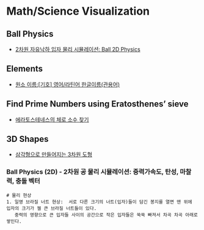 # Math/Science Visualization 

## Ball Physics
- [2차원 자유낙하 입자 물리 시뮬레이션: Ball 2D Physics](https://mark2021-github.github.io/Ball2D-Physics/) 

## Elements
- [원소 이름:[기호] 영어/라틴어 한글이름(관용어)](https://mark2021-github.github.io/Elements/)

## Find Prime Numbers using Eratosthenes’ sieve 
 - [에라토스테네스의 체로 소수 찾기](https://cw-math.github.io/PrimeNumber/)
 
## 3D Shapes
 - [삼각형으로 만들어지는 3차원 도형](https://mark2021-github.github.io/Shapes3D/)

### Ball Physics (2D) - 2차원 공 물리 시뮬레이션: 중력가속도, 탄성, 마찰력, 충돌 벡터 

```
# 물리 현상 
1. 일명 브라질 너트 현상:  서로 다른 크기의 너트(입자)들이 담긴 봉지를 열면 맨 위에 입자의 크기가 젤 큰 브라질 너트들이 있다.  
   중력의 영향으로 큰 입자들 사이의 공간으로 작은 입자들은 쑥쑥 빠져서 차곡 차곡 아래로 쌓인다. 

```
